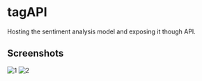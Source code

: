 # tagAPI
Hosting the sentiment analysis model and exposing it though API.

## Screenshots
![1](https://user-images.githubusercontent.com/44465873/122634397-ab0c2280-d0fb-11eb-96ea-409e5cc0599b.PNG)
![2](https://user-images.githubusercontent.com/44465873/122634398-ac3d4f80-d0fb-11eb-906f-df6131de2195.PNG)
